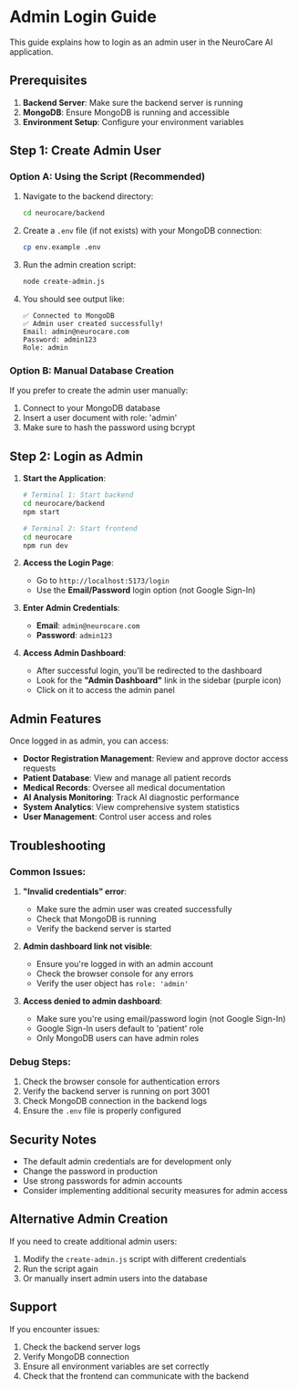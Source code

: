 # Admin Login Guide

This guide explains how to login as an admin user in the NeuroCare AI application.

## Prerequisites

1. **Backend Server**: Make sure the backend server is running
2. **MongoDB**: Ensure MongoDB is running and accessible
3. **Environment Setup**: Configure your environment variables

## Step 1: Create Admin User

### Option A: Using the Script (Recommended)

1. Navigate to the backend directory:
   ```bash
   cd neurocare/backend
   ```

2. Create a `.env` file (if not exists) with your MongoDB connection:
   ```bash
   cp env.example .env
   ```

3. Run the admin creation script:
   ```bash
   node create-admin.js
   ```

4. You should see output like:
   ```
   ✅ Connected to MongoDB
   ✅ Admin user created successfully!
   Email: admin@neurocare.com
   Password: admin123
   Role: admin
   ```

### Option B: Manual Database Creation

If you prefer to create the admin user manually:

1. Connect to your MongoDB database
2. Insert a user document with role: 'admin'
3. Make sure to hash the password using bcrypt

## Step 2: Login as Admin

1. **Start the Application**:
   ```bash
   # Terminal 1: Start backend
   cd neurocare/backend
   npm start

   # Terminal 2: Start frontend
   cd neurocare
   npm run dev
   ```

2. **Access the Login Page**:
   - Go to `http://localhost:5173/login`
   - Use the **Email/Password** login option (not Google Sign-In)

3. **Enter Admin Credentials**:
   - **Email**: `admin@neurocare.com`
   - **Password**: `admin123`

4. **Access Admin Dashboard**:
   - After successful login, you'll be redirected to the dashboard
   - Look for the **"Admin Dashboard"** link in the sidebar (purple icon)
   - Click on it to access the admin panel

## Admin Features

Once logged in as admin, you can access:

- **Doctor Registration Management**: Review and approve doctor access requests
- **Patient Database**: View and manage all patient records
- **Medical Records**: Oversee all medical documentation
- **AI Analysis Monitoring**: Track AI diagnostic performance
- **System Analytics**: View comprehensive system statistics
- **User Management**: Control user access and roles

## Troubleshooting

### Common Issues:

1. **"Invalid credentials" error**:
   - Make sure the admin user was created successfully
   - Check that MongoDB is running
   - Verify the backend server is started

2. **Admin dashboard link not visible**:
   - Ensure you're logged in with an admin account
   - Check the browser console for any errors
   - Verify the user object has `role: 'admin'`

3. **Access denied to admin dashboard**:
   - Make sure you're using email/password login (not Google Sign-In)
   - Google Sign-In users default to 'patient' role
   - Only MongoDB users can have admin roles

### Debug Steps:

1. Check the browser console for authentication errors
2. Verify the backend server is running on port 3001
3. Check MongoDB connection in the backend logs
4. Ensure the `.env` file is properly configured

## Security Notes

- The default admin credentials are for development only
- Change the password in production
- Use strong passwords for admin accounts
- Consider implementing additional security measures for admin access

## Alternative Admin Creation

If you need to create additional admin users:

1. Modify the `create-admin.js` script with different credentials
2. Run the script again
3. Or manually insert admin users into the database

## Support

If you encounter issues:
1. Check the backend server logs
2. Verify MongoDB connection
3. Ensure all environment variables are set correctly
4. Check that the frontend can communicate with the backend 